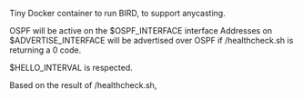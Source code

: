 Tiny Docker container to run BIRD, to support anycasting.

OSPF will be active on the $OSPF\_INTERFACE interface
Addresses on $ADVERTISE\_INTERFACE will be advertised over OSPF if /healthcheck.sh is returning a 0 code.

$HELLO\_INTERVAL is respected.

Based on the result of /healthcheck.sh,

